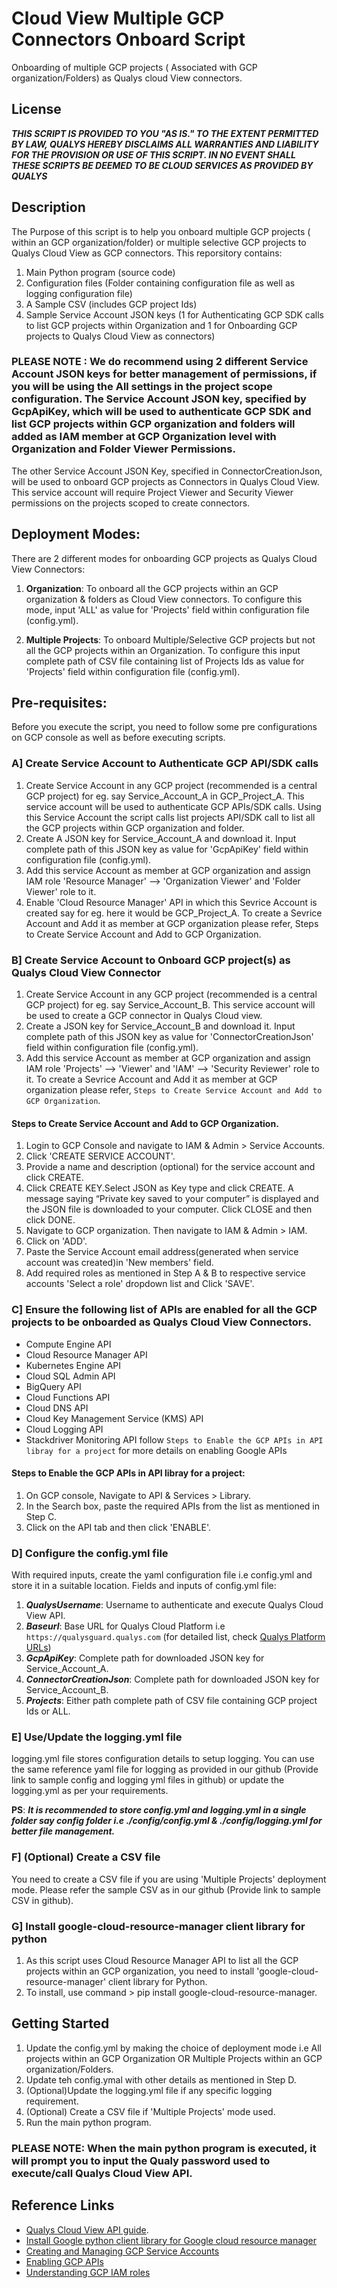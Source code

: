 # Cloud View Multiple GCP Connectors Onboard Script

Onboarding of multiple GCP projects ( Associated with GCP organization/Folders) as Qualys cloud View connectors.

## License
***THIS SCRIPT IS PROVIDED TO YOU "AS IS." TO THE EXTENT PERMITTED BY LAW, QUALYS HEREBY DISCLAIMS ALL WARRANTIES AND LIABILITY FOR THE PROVISION OR USE OF THIS SCRIPT. IN NO EVENT SHALL THESE SCRIPTS BE DEEMED TO BE CLOUD SERVICES AS PROVIDED BY QUALYS***

## Description
The Purpose of this script is to help you onboard multiple GCP projects ( within an GCP organization/folder) or multiple selective GCP projects to Qualys Cloud View as GCP connectors.
This reporsitory contains:
1. Main Python program (source code)
2. Configuration files (Folder containing configuration file as well as logging configuration file)
3. A Sample CSV (includes GCP project Ids)
4. Sample Service Account JSON keys (1 for Authenticating GCP SDK calls to list GCP projects within Organization and 1 for Onboarding GCP projects to Qualys Cloud View as connectors)

### PLEASE NOTE : We do recommend using 2 different Service Account JSON keys for better management of permissions, if you will be using the All settings in the project scope configuration. The Service Account JSON key, specified by GcpApiKey, which will be used to authenticate GCP SDK and list GCP projects within GCP organization and folders will added as IAM member at GCP Organization level with Organization and Folder Viewer Permissions.

The other Service Account JSON Key, specified in ConnectorCreationJson, will be used to onboard GCP projects as Connectors in Qualys Cloud View. This service account will require Project Viewer and Security Viewer permissions on the projects scoped to create connectors.


## Deployment Modes:
There are 2 different modes for onboarding GCP projects as Qualys Cloud View Connectors:

1. **Organization**: To onboard all the GCP projects within an GCP organization & folders as Cloud View connectors. 
   To configure this mode, input 'ALL' as value for 'Projects' field within configuration file (config.yml).

2. **Multiple Projects**: To onboard Multiple/Selective GCP projects but not all the GCP projects within an Organization.
   To configure this input complete path of CSV file containing list of Projects Ids as value for 'Projects' field within configuration file (config.yml). 

## Pre-requisites:
Before you execute the script, you need to follow some pre configurations on GCP console as well as before executing scripts.

### A] Create Service Account to Authenticate GCP API/SDK calls
1. Create Service Account in any GCP project (recommended is a central GCP project) for eg. say Service_Account_A in GCP_Project_A. This service account will be used to authenticate GCP APIs/SDK calls.
Using this Service Account the script calls list projects API/SDK call to list all the GCP projects within GCP organization and folder.
2. Create A JSON key for Service_Account_A and download it. Input complete path of this JSON key as value for 'GcpApiKey' field within configuration file (config.yml).
3. Add this service Account as member at GCP organization and assign IAM role 'Resource Manager' --> 'Organization Viewer' and 'Folder Viewer' role to it.
4. Enable 'Cloud Resource Manager' API in which this Sevrice Account is created say for eg. here it would be GCP_Project_A.
To create a Sevrice Account and Add it as member at GCP organization please refer, Steps to Create Service Account and Add to GCP Organization.

### B] Create Service Account to Onboard GCP project(s) as Qualys Cloud View Connector
1. Create Service Account in any GCP project (recommended is a central GCP project) for eg. say Service_Account_B. This service account will be used to create a GCP connector in Qualys Cloud view.
2. Create a JSON key for Service_Account_B and download it. Input complete path of this JSON key as value for 'ConnectorCreationJson' field within configuration file (config.yml).
3. Add this service Account as member at GCP organization and assign IAM role 'Projects' --> 'Viewer' and 'IAM' --> 'Security Reviewer' role to it.
To create a Sevrice Account and Add it as member at GCP organization please refer, `Steps to Create Service Account and Add to GCP Organization`.

#### Steps to Create Service Account and Add to GCP Organization.
1. Login to GCP Console and navigate to IAM & Admin > Service Accounts.
2. Click 'CREATE SERVICE ACCOUNT'. 
3. Provide a name and description (optional) for the service account and click CREATE.
4. Click CREATE KEY.Select JSON as Key type and click CREATE. A message saying “Private key saved to your computer” is displayed and the JSON file is downloaded to your computer. Click CLOSE and then click DONE.
5. Navigate to GCP organization. Then navigate to IAM & Admin > IAM.
6. Click on 'ADD'.
7. Paste the Service Account email address(generated when service account was created)in 'New members' field.
8. Add required roles as mentioned in Step A & B to respective service accounts 'Select a role' dropdown list and Click 'SAVE'.


### C] Ensure the following list of APIs are enabled for all the GCP projects to be onboarded as Qualys Cloud View Connectors.
- Compute Engine API
- Cloud Resource Manager API
- Kubernetes Engine API
- Cloud SQL Admin API
- BigQuery API
- Cloud Functions API
- Cloud DNS API
- Cloud Key Management Service (KMS) API
- Cloud Logging API
- Stackdriver Monitoring API
follow `Steps to Enable the GCP APIs in API libray for a project` for more details on enabling Google APIs

#### Steps to Enable the GCP APIs in API libray for a project:
1. On GCP console, Navigate to API & Services > Library.
2. In the Search box, paste the required APIs from the list as mentioned in Step C.
3. Click on the API tab and then click 'ENABLE'.

### D] Configure the config.yml file
With required inputs, create the yaml configuration file i.e config.yml and store it in a suitable location.
Fields and inputs of config.yml file:
1. ***QualysUsername***: Username to authenticate and execute Qualys Cloud View API.
2. ***Baseurl***: Base URL for Qualys Cloud Platform i.e `https://qualysguard.qualys.com` (for detailed list, check [Qualys Platform URLs](https://www.qualys.com/docs/qualys-cloudview-api-user-guide.pdf))
3. ***GcpApiKey***: Complete path for downloaded JSON key for Service_Account_A.
4. ***ConnectorCreationJson***: Complete path for downloaded JSON key for Service_Account_B.
5. ***Projects***: Either path complete path of CSV file containing GCP project Ids or ALL.


### E] Use/Update the logging.yml file
logging.yml file stores configuration details to setup logging. You can use the same reference yaml file for logging as provided in our github (Provide link to sample config and logging yml files in github) or update the logging.yml as per your requirements.

**PS**: ***It is recommended to store config.yml and logging.yml in a single folder say config folder i.e ./config/config.yml & ./config/logging.yml for better file management.***

### F] (Optional) Create a CSV file
You need to create a CSV file if you are using 'Multiple Projects' deployment mode. Please refer the sample CSV as in our github (Provide link to sample CSV in github).

### G] Install google-cloud-resource-manager client library for python
1. As this script uses Cloud Resource Manager API to list all the GCP projects within an GCP organization, you need to install 'google-cloud-resource-manager' client library for Python.
2. To install, use command > pip install google-cloud-resource-manager.

## Getting Started
1. Update the config.yml by making the choice of deployment mode i.e All projects within an GCP Organization OR Multiple Projects within an GCP organization/Folders.
2. Update teh config.ymal with other details as mentioned in Step D.
3. (Optional)Update the logging.yml file if any specific logging requirement.
4. (Optional) Create a CSV file if 'Multiple Projects' mode used.
5. Run the main python program.

### PLEASE NOTE: When the main python program is executed, it will prompt you to input the Qualy password used to execute/call Qualys Cloud View API.

## Reference Links
- [Qualys Cloud View API guide](https://www.qualys.com/docs/qualys-cloudview-api-user-guide.pdf).
- [Install Google python client library for Google cloud resource manager](https://pypi.org/project/google-cloud-resource-manager/)
- [Creating and Managing GCP Service Accounts](https://cloud.google.com/iam/docs/creating-managing-service-accounts)
- [Enabling GCP APIs](https://cloud.google.com/apis/docs/getting-started)
- [Understanding GCP IAM roles](https://cloud.google.com/iam/docs/understanding-roles)
 
